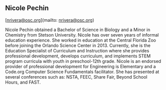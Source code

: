 ## Nicole Pechin 

[nrivera@osc.org](mailto: nrivera@osc.org)

Nicole Pechin obtained a Bachelor of Science in Biology and a Minor in Chemistry from Stetson University. Nicole has over seven years of informal education experience. She worked in education at the Central Florida Zoo before joining the Orlando Science Center in 2013. Currently, she is the Education Specialist of Curriculum and Instruction where she provides professional development, develops curriculum, and implements STEM program curricula with youth in preschool-12th grade. Nicole is an endorsed provider of professional development for Engineering is Elementary and a Code.org Computer Science Fundamentals facilitator. She has presented at several conferences such as: NSTA, FEEC, Share Fair, Beyond School Hours, and FAST.
